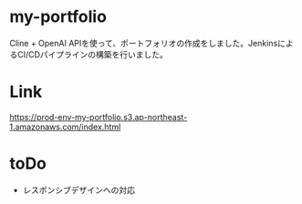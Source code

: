 # my-portfolio
Cline + OpenAI APIを使って、ポートフォリオの作成をしました。JenkinsによるCI/CDパイプラインの構築を行いました。

# Link
https://prod-env-my-portfolio.s3.ap-northeast-1.amazonaws.com/index.html

# toDo
- レスポンシブデザインへの対応

